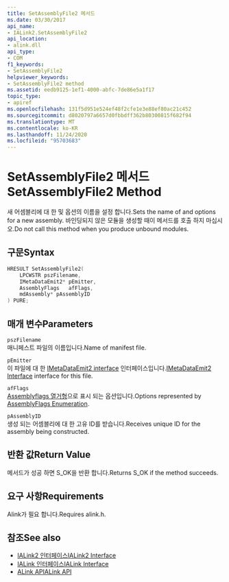 ```yaml
---
title: SetAssemblyFile2 메서드
ms.date: 03/30/2017
api_name:
- IALink2.SetAssemblyFile2
api_location:
- alink.dll
api_type:
- COM
f1_keywords:
- SetAssemblyFile2
helpviewer_keywords:
- SetAssemblyFile2 method
ms.assetid: eedb9125-1ef1-4000-abfc-7de86e5a1f17
topic_type:
- apiref
ms.openlocfilehash: 131f5d951e524ef48f2cfe1e3e88ef80ac21c452
ms.sourcegitcommit: d8020797a6657d0fbbdff362b80300815f682f94
ms.translationtype: MT
ms.contentlocale: ko-KR
ms.lasthandoff: 11/24/2020
ms.locfileid: "95703683"
---
```

# <a name="setassemblyfile2-method"></a><span data-ttu-id="f2cbe-102">SetAssemblyFile2 메서드</span><span class="sxs-lookup"><span data-stu-id="f2cbe-102">SetAssemblyFile2 Method</span></span>

<span data-ttu-id="f2cbe-103">새 어셈블리에 대 한 및 옵션의 이름을 설정 합니다.</span><span class="sxs-lookup"><span data-stu-id="f2cbe-103">Sets the name of and options for a new assembly.</span></span> <span data-ttu-id="f2cbe-104">바인딩되지 않은 모듈을 생성할 때이 메서드를 호출 하지 마십시오.</span><span class="sxs-lookup"><span data-stu-id="f2cbe-104">Do not call this method when you produce unbound modules.</span></span>  
  
## <a name="syntax"></a><span data-ttu-id="f2cbe-105">구문</span><span class="sxs-lookup"><span data-stu-id="f2cbe-105">Syntax</span></span>  
  
```cpp  
HRESULT SetAssemblyFile2(  
    LPCWSTR pszFilename,  
    IMetaDataEmit2* pEmitter,  
    AssemblyFlags   afFlags,  
    mdAssembly* pAssemblyID  
) PURE;  
```  
  
## <a name="parameters"></a><span data-ttu-id="f2cbe-106">매개 변수</span><span class="sxs-lookup"><span data-stu-id="f2cbe-106">Parameters</span></span>  

 `pszFilename`  
 <span data-ttu-id="f2cbe-107">매니페스트 파일의 이름입니다.</span><span class="sxs-lookup"><span data-stu-id="f2cbe-107">Name of manifest file.</span></span>  
  
 `pEmitter`  
 <span data-ttu-id="f2cbe-108">이 파일에 대 한 [IMetaDataEmit2 interface](../metadata/imetadataemit2-interface.md) 인터페이스입니다.</span><span class="sxs-lookup"><span data-stu-id="f2cbe-108">[IMetaDataEmit2 Interface](../metadata/imetadataemit2-interface.md) interface for this file.</span></span>  
  
 `afFlags`  
 <span data-ttu-id="f2cbe-109">[Assemblyflags 열거형](../metadata/assemblyflags-enumeration.md)으로 표시 되는 옵션입니다.</span><span class="sxs-lookup"><span data-stu-id="f2cbe-109">Options represented by [AssemblyFlags Enumeration](../metadata/assemblyflags-enumeration.md).</span></span>  
  
 `pAssemblyID`  
 <span data-ttu-id="f2cbe-110">생성 되는 어셈블리에 대 한 고유 ID를 받습니다.</span><span class="sxs-lookup"><span data-stu-id="f2cbe-110">Receives unique ID for the assembly being constructed.</span></span>  
  
## <a name="return-value"></a><span data-ttu-id="f2cbe-111">반환 값</span><span class="sxs-lookup"><span data-stu-id="f2cbe-111">Return Value</span></span>  

 <span data-ttu-id="f2cbe-112">메서드가 성공 하면 S_OK을 반환 합니다.</span><span class="sxs-lookup"><span data-stu-id="f2cbe-112">Returns S_OK if the method succeeds.</span></span>  
  
## <a name="requirements"></a><span data-ttu-id="f2cbe-113">요구 사항</span><span class="sxs-lookup"><span data-stu-id="f2cbe-113">Requirements</span></span>  

 <span data-ttu-id="f2cbe-114">Alink가 필요 합니다.</span><span class="sxs-lookup"><span data-stu-id="f2cbe-114">Requires alink.h.</span></span>  
  
## <a name="see-also"></a><span data-ttu-id="f2cbe-115">참조</span><span class="sxs-lookup"><span data-stu-id="f2cbe-115">See also</span></span>

- [<span data-ttu-id="f2cbe-116">IALink2 인터페이스</span><span class="sxs-lookup"><span data-stu-id="f2cbe-116">IALink2 Interface</span></span>](ialink2-interface.md)
- [<span data-ttu-id="f2cbe-117">IALink 인터페이스</span><span class="sxs-lookup"><span data-stu-id="f2cbe-117">IALink Interface</span></span>](ialink-interface.md)
- [<span data-ttu-id="f2cbe-118">ALink API</span><span class="sxs-lookup"><span data-stu-id="f2cbe-118">ALink API</span></span>](index.md)
